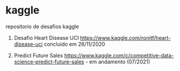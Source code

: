 # kaggle
repositorio de desafios kaggle

1. Desafio Heart Disease UCI https://www.kaggle.com/ronitf/heart-disease-uci concluido em 26/11/2020
 
2. Predict Future Sales https://www.kaggle.com/c/competitive-data-science-predict-future-sales - em andamento (07/2021)
